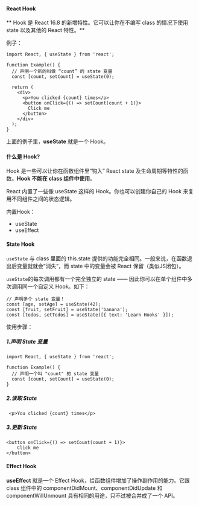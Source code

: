 #### React Hook

** Hook 是 React 16.8 的新增特性。它可以让你在不编写 class 的情况下使用 state 以及其他的 React 特性。**

例子：
```
import React, { useState } from 'react';

function Example() {
  // 声明一个新的叫做 “count” 的 state 变量
  const [count, setCount] = useState(0);

  return (
    <div>
      <p>You clicked {count} times</p>
      <button onClick={() => setCount(count + 1)}>
        Click me
      </button>
    </div>
  );
}
```

上面的例子里，**useState** 就是一个 Hook。

#### 什么是 Hook?

Hook 是一些可以让你在函数组件里“钩入” React state 及生命周期等特性的函数。**Hook 不能在 class 组件中使用**。

React 内置了一些像 useState 这样的 Hook。你也可以创建你自己的 Hook 来复用不同组件之间的状态逻辑。

内置Hook：

* useState
* useEffect

#### State Hook

`useState` 与 class 里面的 this.state 提供的功能完全相同。一般来说，在函数退出后变量就就会”消失”，而 state 中的变量会被 React 保留（类似JS闭包）。

`useState`的每次调用都有一个完全独立的 state —— 因此你可以在单个组件中多次调用同一个自定义 Hook。如下：

```
// 声明多个 state 变量！
const [age, setAge] = useState(42);
const [fruit, setFruit] = useState('banana');
const [todos, setTodos] = useState([{ text: 'Learn Hooks' }]);
```

使用步骤：

##### 1.声明 State 变量

```
import React, { useState } from 'react';

function Example() {
  // 声明一个叫 "count" 的 state 变量
  const [count, setCount] = useState(0);
} 
```

##### 2.读取 State

```
 <p>You clicked {count} times</p>
```

##### 3.更新 State
```
<button onClick={() => setCount(count + 1)}>
    Click me
</button>
```
#### Effect Hook

**useEffect** 就是一个 Effect Hook，给函数组件增加了操作副作用的能力。它跟 class 组件中的 componentDidMount、componentDidUpdate 和 componentWillUnmount 具有相同的用途，只不过被合并成了一个 API。
